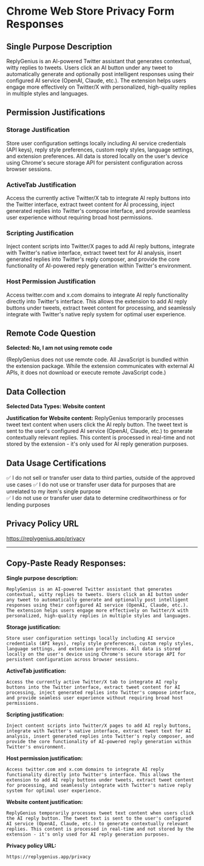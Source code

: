 # Chrome Web Store Privacy Form Responses

## Single Purpose Description
ReplyGenius is an AI-powered Twitter assistant that generates contextual, witty replies to tweets. Users click an AI button under any tweet to automatically generate and optionally post intelligent responses using their configured AI service (OpenAI, Claude, etc.). The extension helps users engage more effectively on Twitter/X with personalized, high-quality replies in multiple styles and languages.

## Permission Justifications

### Storage Justification
Store user configuration settings locally including AI service credentials (API keys), reply style preferences, custom reply styles, language settings, and extension preferences. All data is stored locally on the user's device using Chrome's secure storage API for persistent configuration across browser sessions.

### ActiveTab Justification  
Access the currently active Twitter/X tab to integrate AI reply buttons into the Twitter interface, extract tweet content for AI processing, inject generated replies into Twitter's compose interface, and provide seamless user experience without requiring broad host permissions.

### Scripting Justification
Inject content scripts into Twitter/X pages to add AI reply buttons, integrate with Twitter's native interface, extract tweet text for AI analysis, insert generated replies into Twitter's reply composer, and provide the core functionality of AI-powered reply generation within Twitter's environment.

### Host Permission Justification
Access twitter.com and x.com domains to integrate AI reply functionality directly into Twitter's interface. This allows the extension to add AI reply buttons under tweets, extract tweet content for processing, and seamlessly integrate with Twitter's native reply system for optimal user experience.

## Remote Code Question
**Selected: No, I am not using remote code**

(ReplyGenius does not use remote code. All JavaScript is bundled within the extension package. While the extension communicates with external AI APIs, it does not download or execute remote JavaScript code.)

## Data Collection

**Selected Data Types: Website content**

**Justification for Website content:**
ReplyGenius temporarily processes tweet text content when users click the AI reply button. The tweet text is sent to the user's configured AI service (OpenAI, Claude, etc.) to generate contextually relevant replies. This content is processed in real-time and not stored by the extension - it's only used for AI reply generation purposes.

## Data Usage Certifications
✅ I do not sell or transfer user data to third parties, outside of the approved use cases
✅ I do not use or transfer user data for purposes that are unrelated to my item's single purpose  
✅ I do not use or transfer user data to determine creditworthiness or for lending purposes

## Privacy Policy URL
https://replygenius.app/privacy

---

## Copy-Paste Ready Responses:

**Single purpose description:**
```
ReplyGenius is an AI-powered Twitter assistant that generates contextual, witty replies to tweets. Users click an AI button under any tweet to automatically generate and optionally post intelligent responses using their configured AI service (OpenAI, Claude, etc.). The extension helps users engage more effectively on Twitter/X with personalized, high-quality replies in multiple styles and languages.
```

**Storage justification:**
```
Store user configuration settings locally including AI service credentials (API keys), reply style preferences, custom reply styles, language settings, and extension preferences. All data is stored locally on the user's device using Chrome's secure storage API for persistent configuration across browser sessions.
```

**ActiveTab justification:**
```
Access the currently active Twitter/X tab to integrate AI reply buttons into the Twitter interface, extract tweet content for AI processing, inject generated replies into Twitter's compose interface, and provide seamless user experience without requiring broad host permissions.
```

**Scripting justification:**
```
Inject content scripts into Twitter/X pages to add AI reply buttons, integrate with Twitter's native interface, extract tweet text for AI analysis, insert generated replies into Twitter's reply composer, and provide the core functionality of AI-powered reply generation within Twitter's environment.
```

**Host permission justification:**
```
Access twitter.com and x.com domains to integrate AI reply functionality directly into Twitter's interface. This allows the extension to add AI reply buttons under tweets, extract tweet content for processing, and seamlessly integrate with Twitter's native reply system for optimal user experience.
```

**Website content justification:**
```
ReplyGenius temporarily processes tweet text content when users click the AI reply button. The tweet text is sent to the user's configured AI service (OpenAI, Claude, etc.) to generate contextually relevant replies. This content is processed in real-time and not stored by the extension - it's only used for AI reply generation purposes.
```

**Privacy policy URL:**
```
https://replygenius.app/privacy
```
